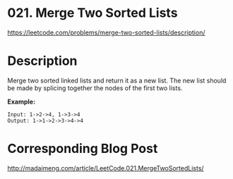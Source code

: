# 021. Merge Two Sorted Lists
https://leetcode.com/problems/merge-two-sorted-lists/description/

# Description
Merge two sorted linked lists and return it as a new list. The new list should be made by splicing together the nodes of the first two lists.

**Example:**
```
Input: 1->2->4, 1->3->4
Output: 1->1->2->3->4->4
```

# Corresponding Blog Post
http://madaimeng.com/article/LeetCode.021.MergeTwoSortedLists/
